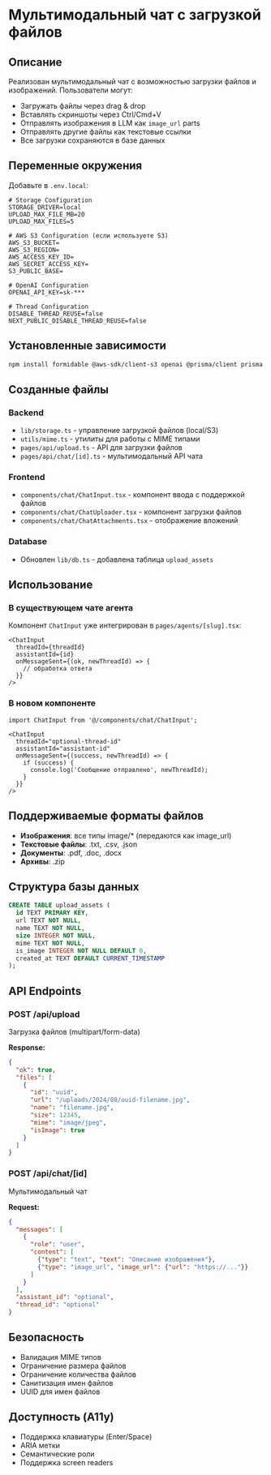 # Мультимодальный чат с загрузкой файлов

## Описание

Реализован мультимодальный чат с возможностью загрузки файлов и изображений. Пользователи могут:

- Загружать файлы через drag & drop
- Вставлять скриншоты через Ctrl/Cmd+V
- Отправлять изображения в LLM как `image_url` parts
- Отправлять другие файлы как текстовые ссылки
- Все загрузки сохраняются в базе данных

## Переменные окружения

Добавьте в `.env.local`:

```env
# Storage Configuration
STORAGE_DRIVER=local
UPLOAD_MAX_FILE_MB=20
UPLOAD_MAX_FILES=5

# AWS S3 Configuration (если используете S3)
AWS_S3_BUCKET=
AWS_S3_REGION=
AWS_ACCESS_KEY_ID=
AWS_SECRET_ACCESS_KEY=
S3_PUBLIC_BASE=

# OpenAI Configuration
OPENAI_API_KEY=sk-***

# Thread Configuration
DISABLE_THREAD_REUSE=false
NEXT_PUBLIC_DISABLE_THREAD_REUSE=false
```

## Установленные зависимости

```bash
npm install formidable @aws-sdk/client-s3 openai @prisma/client prisma
```

## Созданные файлы

### Backend
- `lib/storage.ts` - управление загрузкой файлов (local/S3)
- `utils/mime.ts` - утилиты для работы с MIME типами
- `pages/api/upload.ts` - API для загрузки файлов
- `pages/api/chat/[id].ts` - мультимодальный API чата

### Frontend
- `components/chat/ChatInput.tsx` - компонент ввода с поддержкой файлов
- `components/chat/ChatUploader.tsx` - компонент загрузки файлов
- `components/chat/ChatAttachments.tsx` - отображение вложений

### Database
- Обновлен `lib/db.ts` - добавлена таблица `upload_assets`

## Использование

### В существующем чате агента

Компонент `ChatInput` уже интегрирован в `pages/agents/[slug].tsx`:

```tsx
<ChatInput
  threadId={threadId}
  assistantId={id}
  onMessageSent={(ok, newThreadId) => {
    // обработка ответа
  }}
/>
```

### В новом компоненте

```tsx
import ChatInput from '@/components/chat/ChatInput';

<ChatInput
  threadId="optional-thread-id"
  assistantId="assistant-id"
  onMessageSent={(success, newThreadId) => {
    if (success) {
      console.log('Сообщение отправлено', newThreadId);
    }
  }}
/>
```

## Поддерживаемые форматы файлов

- **Изображения**: все типы image/* (передаются как image_url)
- **Текстовые файлы**: .txt, .csv, .json
- **Документы**: .pdf, .doc, .docx
- **Архивы**: .zip

## Структура базы данных

```sql
CREATE TABLE upload_assets (
  id TEXT PRIMARY KEY,
  url TEXT NOT NULL,
  name TEXT NOT NULL,
  size INTEGER NOT NULL,
  mime TEXT NOT NULL,
  is_image INTEGER NOT NULL DEFAULT 0,
  created_at TEXT DEFAULT CURRENT_TIMESTAMP
);
```

## API Endpoints

### POST /api/upload
Загрузка файлов (multipart/form-data)

**Response:**
```json
{
  "ok": true,
  "files": [
    {
      "id": "uuid",
      "url": "/uploads/2024/08/uuid-filename.jpg",
      "name": "filename.jpg",
      "size": 12345,
      "mime": "image/jpeg",
      "isImage": true
    }
  ]
}
```

### POST /api/chat/[id]
Мультимодальный чат

**Request:**
```json
{
  "messages": [
    {
      "role": "user",
      "content": [
        {"type": "text", "text": "Описание изображения"},
        {"type": "image_url", "image_url": {"url": "https://..."}}
      ]
    }
  ],
  "assistant_id": "optional",
  "thread_id": "optional"
}
```

## Безопасность

- Валидация MIME типов
- Ограничение размера файлов
- Ограничение количества файлов
- Санитизация имен файлов
- UUID для имен файлов

## Доступность (A11y)

- Поддержка клавиатуры (Enter/Space)
- ARIA метки
- Семантические роли
- Поддержка screen readers
